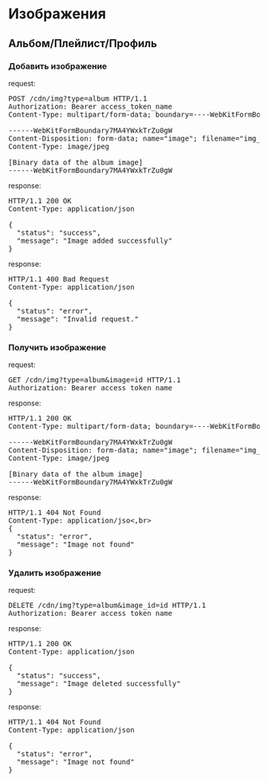 <h1>Изображения</h1>
<h2>Альбом/Плейлист/Профиль</h2>

<h3>Добавить изображение</h3>
<p>request:</p>
<pre>
POST /cdn/img?type=album HTTP/1.1
Authorization: Bearer access_token_name
Content-Type: multipart/form-data; boundary=----WebKitFormBoundary7MA4YWxkTrZu0gW<br>
------WebKitFormBoundary7MA4YWxkTrZu0gW
Content-Disposition: form-data; name="image"; filename="img_uuid.jpg"
Content-Type: image/jpeg<br>
[Binary data of the album image]
------WebKitFormBoundary7MA4YWxkTrZu0gW
</pre>
<p>response:</p>
<pre>
HTTP/1.1 200 OK
Content-Type: application/json<br>
{
  "status": "success",
  "message": "Image added successfully"
}
</pre>
<p>response:</p>
<pre>
HTTP/1.1 400 Bad Request
Content-Type: application/json<br>
{
  "status": "error",
  "message": "Invalid request."
}
</pre>

<h3>Получить изображение</h3>
<p>request:</p>
<pre>
GET /cdn/img?type=album&image=id HTTP/1.1
Authorization: Bearer access_token_name
</pre>
<p>response:</p>
<pre>
HTTP/1.1 200 OK
Content-Type: multipart/form-data; boundary=----WebKitFormBoundary7MA4YWxkTrZu0gW<br>
------WebKitFormBoundary7MA4YWxkTrZu0gW
Content-Disposition: form-data; name="image"; filename="img_uuid.jpg"
Content-Type: image/jpeg<br>
[Binary data of the album image]
------WebKitFormBoundary7MA4YWxkTrZu0gW
</pre>
<p>response:</p>
<pre>
HTTP/1.1 404 Not Found
Content-Type: application/jso<,br>
{
  "status": "error",
  "message": "Image not found"
}
</pre>

<h3>Удалить изображение</h3>
<p>request:</p>
<pre>
DELETE /cdn/img?type=album&image_id=id HTTP/1.1
Authorization: Bearer access_token_name
</pre>
<p>response:</p>
<pre>
HTTP/1.1 200 OK
Content-Type: application/json<br>
{
  "status": "success",
  "message": "Image deleted successfully"
}
</pre>
<p>response:</p>
<pre>
HTTP/1.1 404 Not Found
Content-Type: application/json<br>
{
  "status": "error",
  "message": "Image not found"
}
</pre>
